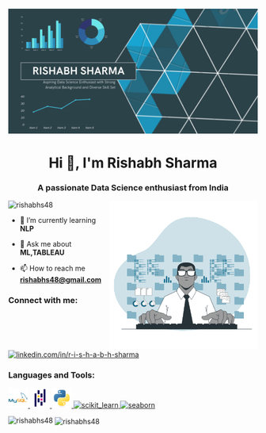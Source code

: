 ![logo](https://github.com/rishabhs48/rishabhs48/blob/rishabhs48-patch-1/Blue%20and%20White%20Modern%20Geometric%20Banner.png)
<h1 align="center">Hi 👋, I'm Rishabh Sharma</h1>
<h3 align="center">A passionate Data Science enthusiast from India</h3>

<img align="right"  src="https://github.com/rishabhs48/rishabhs48/blob/rishabhs48-patch-1/data-git.gif" alt="data GIF" width="300">

<p align="left"> <img src="https://komarev.com/ghpvc/?username=rishabhs48&label=Profile%20views&color=0e75b6&style=flat" alt="rishabhs48" /> </p>

- 🌱 I’m currently learning **NLP**

- 💬 Ask me about **ML,TABLEAU**

- 📫 How to reach me **rishabhs48@gmail.com**

<h3 align="left">Connect with me:</h3>
<p align="left">
<a href="https://linkedin.com/in/linkedin.com/in/r-i-s-h-a-b-h-sharma" target="blank"><img align="center" src="https://raw.githubusercontent.com/rahuldkjain/github-profile-readme-generator/master/src/images/icons/Social/linked-in-alt.svg" alt="linkedin.com/in/r-i-s-h-a-b-h-sharma" height="30" width="40" /></a>
</p>

<h3 align="left">Languages and Tools:</h3>
<p align="left"> <a href="https://www.mysql.com/" target="_blank" rel="noreferrer"> <img src="https://raw.githubusercontent.com/devicons/devicon/master/icons/mysql/mysql-original-wordmark.svg" alt="mysql" width="40" height="40"/> </a> <a href="https://pandas.pydata.org/" target="_blank" rel="noreferrer"> <img src="https://raw.githubusercontent.com/devicons/devicon/2ae2a900d2f041da66e950e4d48052658d850630/icons/pandas/pandas-original.svg" alt="pandas" width="40" height="40"/> </a> <a href="https://www.python.org" target="_blank" rel="noreferrer"> <img src="https://raw.githubusercontent.com/devicons/devicon/master/icons/python/python-original.svg" alt="python" width="40" height="40"/> </a> <a href="https://scikit-learn.org/" target="_blank" rel="noreferrer"> <img src="https://upload.wikimedia.org/wikipedia/commons/0/05/Scikit_learn_logo_small.svg" alt="scikit_learn" width="40" height="40"/> </a> <a href="https://seaborn.pydata.org/" target="_blank" rel="noreferrer"> <img src="https://seaborn.pydata.org/_images/logo-mark-lightbg.svg" alt="seaborn" width="40" height="40"/> </a> </p>

<p><img align="left" src="https://github-readme-stats.vercel.app/api/top-langs?username=rishabhs48&show_icons=true&locale=en&layout=compact" alt="rishabhs48" /></p>

<p>&nbsp;<img align="center" src="https://github-readme-stats.vercel.app/api?username=rishabhs48&show_icons=true&locale=en" alt="rishabhs48" /></p>
